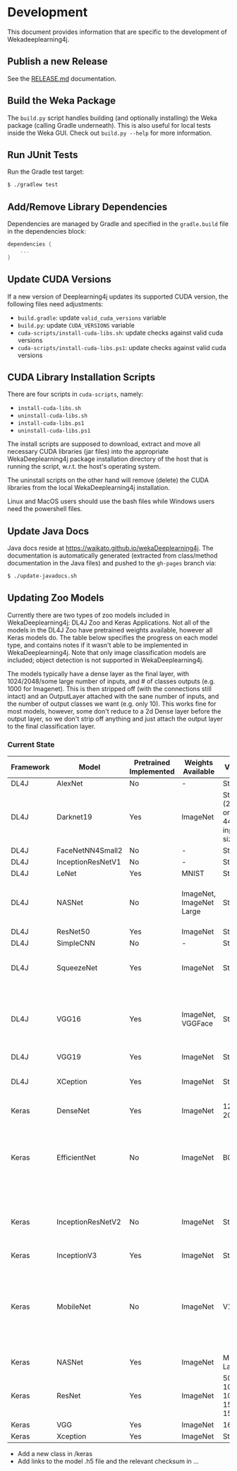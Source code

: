 # Development

This document provides information that are specific to the development of Wekadeeplearning4j.

## Publish a new Release

See the [RELEASE.md](./RELEASE.md) documentation.

## Build the Weka Package

The `build.py` script handles building (and optionally installing) the Weka
package (calling Gradle underneath). This is also useful for local tests inside
the Weka GUI. Check out `build.py --help` for more information.


## Run JUnit Tests

Run the Gradle test target:
```bash
$ ./gradlew test
```

## Add/Remove Library Dependencies

Dependencies are managed by Gradle and specified in the `gradle.build` file in
the dependencies block:

```groovy
dependencies {
    ...
}
```

## Update CUDA Versions

If a new version of Deeplearning4j updates its supported CUDA version, the
following files need adjustments:

- `build.gradle`: update `valid_cuda_versions` variable
- `build.py`: update `CUDA_VERSIONS` variable
- `cuda-scripts/install-cuda-libs.sh`: update checks against valid cuda versions
- `cuda-scripts/install-cuda-libs.ps1`: update checks against valid cuda versions

## CUDA Library Installation Scripts

There are four scripts in `cuda-scripts`, namely:

- `install-cuda-libs.sh`
- `uninstall-cuda-libs.sh`
- `install-cuda-libs.ps1`
- `uninstall-cuda-libs.ps1`

The install scripts are supposed to download, extract and move all necessary
CUDA libraries (jar files) into the appropriate WekaDeeplearning4j package installation
directory of the host that is running the script, w.r.t. the host's operating
system. 

The uninstall scripts on the other hand will remove (delete) the CUDA libraries
from the local WekaDeeplearning4j installation. 

Linux and MacOS users should use the bash files while Windows users need the
powershell files.


## Update Java Docs

Java docs reside at https://waikato.github.io/wekaDeeplearning4j.
The documentation is automatically generated (extracted from class/method
documentation in the Java files) and pushed to the `gh-pages` branch via:

```bash
$ ./update-javadocs.sh
```

## Updating Zoo Models

Currently there are two types of zoo models included in WekaDeeplearning4j: DL4J Zoo and Keras Applications.
Not all of the models in the DL4J Zoo have pretrained weights available, however all Keras models do. 
The table below specifies the progress on each model type, and contains notes if it wasn't able to be
implemented in WekaDeeplearning4j. Note that only image classification models are included; object detection
is not supported in WekaDeeplearning4j.

The models typically have a dense layer as the final layer, with 1024/2048/some large number of inputs, and # 
of classes outputs (e.g. 1000 for Imagenet). This is then stripped off (with the connections still intact) 
and an OutputLayer attached with the sane number of inputs, and the number of output classes we want (e.g. only 10).
This works fine for most models, however, some don't reduce to a 2d Dense layer before the output layer, 
so we don't strip off anything and just attach the output layer to the final classification layer.


### Current State

| Framework | Model             | Pretrained Implemented | Weights Available         | Varieties                                | Notes                                                                                                                                                                  |
|-----------|-------------------|------------------------|---------------------------|------------------------------------------|------------------------------------------------------------------------------------------------------------------------------------------------------------------------|
| DL4J      | AlexNet           | No                     | -                         | Standard                                 |                                                                                                                                                                        |
| DL4J      | Darknet19         | Yes                    | ImageNet                  | Standard (224x224 or 448x448 input size) | Attaches to 1000 class layer                                                                                                                                           |
| DL4J      | FaceNetNN4Small2  | No                     | -                         | Standard                                 |                                                                                                                                                                        |
| DL4J      | InceptionResNetV1 | No                     | -                         | Standard                                 |                                                                                                                                                                        |
| DL4J      | LeNet             | Yes                    | MNIST                     | Standard                                 |                                                                                                                                                                        |
| DL4J      | NASNet            | No                     | ImageNet, ImageNet Large  | Standard                                 | Bug in DL4J model builder code                                                                                                                                         |
| DL4J      | ResNet50          | Yes                    | ImageNet                  | Standard                                 |                                                                                                                                                                        |
| DL4J      | SimpleCNN         | No                     | -                         | Standard                                 |                                                                                                                                                                        |
| DL4J      | SqueezeNet        | Yes                    | ImageNet                  | Standard                                 | Attaches to 1000 class layer                                                                                                                                           |
| DL4J      | VGG16             | Yes                    | ImageNet, VGGFace         | Standard                                 | CIFAR10 weights are in a legacy format so don't work.                                                                                                                  |
| DL4J      | VGG19             | Yes                    | ImageNet                  | Standard                                 |                                                                                                                                                                        |
| DL4J      | XCeption          | Yes                    | ImageNet                  | Standard                                 | Attaches to 1000 class layer                                                                                                                                           |
| Keras     | DenseNet          | Yes                    | ImageNet                  | 121, 169, 201                            |                                                                                                                                                                        |
| Keras     | EfficientNet      | No                     | ImageNet                  | B0-B7                                    | Waiting on new DL4J release to make model functions available.                                                                                                         |
| Keras     | InceptionResNetV2 | No                     | ImageNet                  | Standard                                 | Requires writing custom lambda layers (TODO)                                                                                                                           |
| Keras     | InceptionV3       | Yes                    | ImageNet                  | Standard                                 |                                                                                                                                                                        |
| Keras     | MobileNet         | No                     | ImageNet                  | V1, V2                                   | Uses [relu layer](https://keras.io/layers/advanced-activations/) instead of [relu activation function](https://keras.io/activations/), which is not supported in DL4J. |
| Keras     | NASNet            | Yes                    | ImageNet                  | Mobile, Large                            |                                                                                                                                                                        |
| Keras     | ResNet            | Yes                    | ImageNet                  | 50, 50V2, 101, 101V2, 152, 152V2         |                                                                                                                                                                        |
| Keras     | VGG               | Yes                    | ImageNet                  | 16, 19                                   |                                                                                                                                                                        |
| Keras     | Xception          | Yes                    | ImageNet                  | Standard                                 |                                                                                                                                                                        |

- Add a new class in /keras
- Add links to the model .h5 file and the relevant checksum in ...